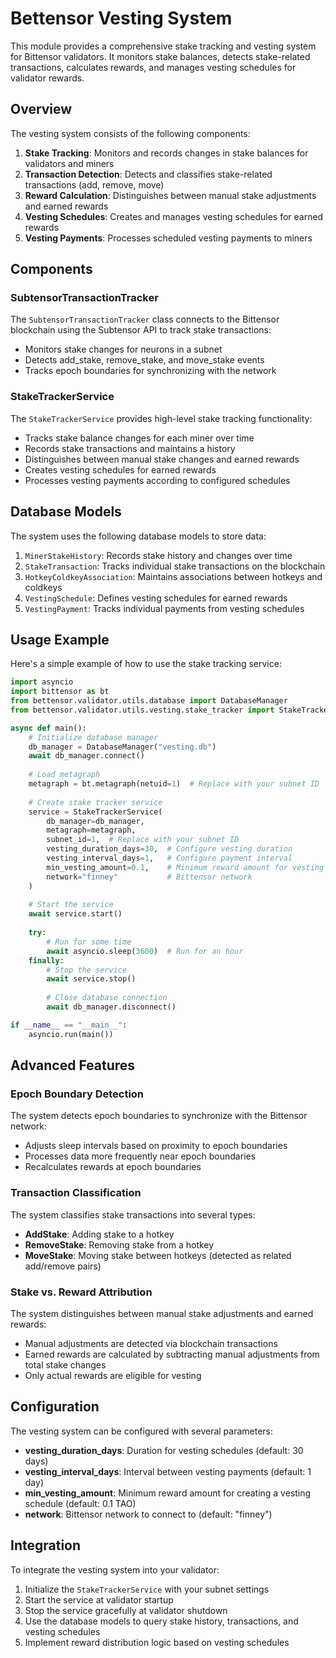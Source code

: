 # Bettensor Vesting System

This module provides a comprehensive stake tracking and vesting system for Bittensor validators. It monitors stake balances, detects stake-related transactions, calculates rewards, and manages vesting schedules for validator rewards.

## Overview

The vesting system consists of the following components:

1. **Stake Tracking**: Monitors and records changes in stake balances for validators and miners
2. **Transaction Detection**: Detects and classifies stake-related transactions (add, remove, move)
3. **Reward Calculation**: Distinguishes between manual stake adjustments and earned rewards
4. **Vesting Schedules**: Creates and manages vesting schedules for earned rewards
5. **Vesting Payments**: Processes scheduled vesting payments to miners

## Components

### SubtensorTransactionTracker

The `SubtensorTransactionTracker` class connects to the Bittensor blockchain using the Subtensor API to track stake transactions:

- Monitors stake changes for neurons in a subnet
- Detects add_stake, remove_stake, and move_stake events
- Tracks epoch boundaries for synchronizing with the network

### StakeTrackerService

The `StakeTrackerService` provides high-level stake tracking functionality:

- Tracks stake balance changes for each miner over time
- Records stake transactions and maintains a history
- Distinguishes between manual stake changes and earned rewards
- Creates vesting schedules for earned rewards
- Processes vesting payments according to configured schedules

## Database Models

The system uses the following database models to store data:

1. `MinerStakeHistory`: Records stake history and changes over time
2. `StakeTransaction`: Tracks individual stake transactions on the blockchain
3. `HotkeyColdkeyAssociation`: Maintains associations between hotkeys and coldkeys
4. `VestingSchedule`: Defines vesting schedules for earned rewards
5. `VestingPayment`: Tracks individual payments from vesting schedules

## Usage Example

Here's a simple example of how to use the stake tracking service:

```python
import asyncio
import bittensor as bt
from bettensor.validator.utils.database import DatabaseManager
from bettensor.validator.utils.vesting.stake_tracker import StakeTrackerService

async def main():
    # Initialize database manager
    db_manager = DatabaseManager("vesting.db")
    await db_manager.connect()
    
    # Load metagraph
    metagraph = bt.metagraph(netuid=1)  # Replace with your subnet ID
    
    # Create stake tracker service
    service = StakeTrackerService(
        db_manager=db_manager,
        metagraph=metagraph,
        subnet_id=1,  # Replace with your subnet ID
        vesting_duration_days=30,  # Configure vesting duration
        vesting_interval_days=1,   # Configure payment interval
        min_vesting_amount=0.1,    # Minimum reward amount for vesting
        network="finney"           # Bittensor network
    )
    
    # Start the service
    await service.start()
    
    try:
        # Run for some time
        await asyncio.sleep(3600)  # Run for an hour
    finally:
        # Stop the service
        await service.stop()
        
        # Close database connection
        await db_manager.disconnect()

if __name__ == "__main__":
    asyncio.run(main())
```

## Advanced Features

### Epoch Boundary Detection

The system detects epoch boundaries to synchronize with the Bittensor network:

- Adjusts sleep intervals based on proximity to epoch boundaries
- Processes data more frequently near epoch boundaries
- Recalculates rewards at epoch boundaries

### Transaction Classification

The system classifies stake transactions into several types:

- **AddStake**: Adding stake to a hotkey
- **RemoveStake**: Removing stake from a hotkey
- **MoveStake**: Moving stake between hotkeys (detected as related add/remove pairs)

### Stake vs. Reward Attribution

The system distinguishes between manual stake adjustments and earned rewards:

- Manual adjustments are detected via blockchain transactions
- Earned rewards are calculated by subtracting manual adjustments from total stake changes
- Only actual rewards are eligible for vesting

## Configuration

The vesting system can be configured with several parameters:

- **vesting_duration_days**: Duration for vesting schedules (default: 30 days)
- **vesting_interval_days**: Interval between vesting payments (default: 1 day)
- **min_vesting_amount**: Minimum reward amount for creating a vesting schedule (default: 0.1 TAO)
- **network**: Bittensor network to connect to (default: "finney")

## Integration

To integrate the vesting system into your validator:

1. Initialize the `StakeTrackerService` with your subnet settings
2. Start the service at validator startup
3. Stop the service gracefully at validator shutdown
4. Use the database models to query stake history, transactions, and vesting schedules
5. Implement reward distribution logic based on vesting schedules 